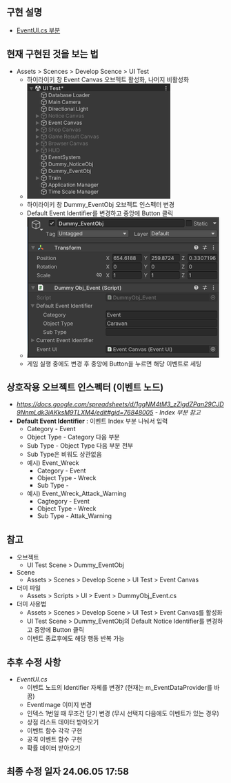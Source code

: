 ## 구현 설명
* [EventUI.cs 부분](./implement/EventUI.md)
## 현재 구현된 것을 보는 법
* Assets > Scences > Develop Scence > UI Test
	+ 하이라이키 창 Event Canvas 오브젝트 활성화, 나머지 비활성화
	+ ![이미지 참조](./image/EventCanvasImage.png)
	+ 하이라이키 창 Dummy_EventObj 오브젝트 인스펙터 변경
	+ Default Event Identifier를 변경하고 중앙에 Button 클릭
	+ ![이미지 참조](./image/DummyEventObjectImage.png)
	+ 게임 실행 중에도 변경 후 중앙에 Button을 누르면 해당 이벤트로 세팅
## 상호작용 오브젝트 인스펙터 (이벤트 노드)
* *https://docs.google.com/spreadsheets/d/1ggNM4tM3_zZigdZPan29CJD9NnmLdk3iAKksM9TLXM4/edit#gid=76848005 - Index 부분 참고*
* **Default Event Identifier** : 이벤트 Index 부분 나눠서 입력
	+ Category - Event
	+ Object Type - Category 다음 부분
	+ Sub Type - Object Type 다음 부분 전부
	+ Sub Type은 비워도 상관없음
	+ 예시) Event_Wreck
		+ Category - Event
		+ Object Type - Wreck
		+ Sub Type - 
	+ 예시) Event_Wreck_Attack_Warning
		+ Cagtegory - Event
		+ Object Type - Wreck
		+ Sub Type - Attak_Warning

## 참고
* 오브젝트
	+ UI Test Scene > Dummy_EventObj
* Scene
	+ Assets > Scenes > Develop Scene > UI Test > Event Canvas
* 더미 파일
	+ Assets > Scripts > UI > Event > DummyObj_Event.cs
* 더미 사용법
	+ Assets > Scenes > Develop Scene > UI Test > Event Canvas를 활성화
	+ UI Test Scene > Dummy_EventObj의 Default Notice Identifier를 변경하고 중앙에 Button 클릭
	+ 이벤트 종료후에도 해당 행동 반복 가능
## 추후 수정 사항
* *EventUI.cs*
	+ 이벤트 노드의 Identifier 자체를 변경? (현재는 m_EventDataProvider를 바꿈)
	+ EventImage 이미지 변경
	+ 인덱스 1번일 때 무조건 닫기 변경 (무시 선택지 다음에도 이벤트가 있는 경우)
	+ 상점 리스트 데이터 받아오기
	+ 이벤트 함수 각각 구현
	+ 공격 이벤트 함수 구현
	+ 확률 데이터 받아오기
## 최종 수정 일자 24.06.05 17:58